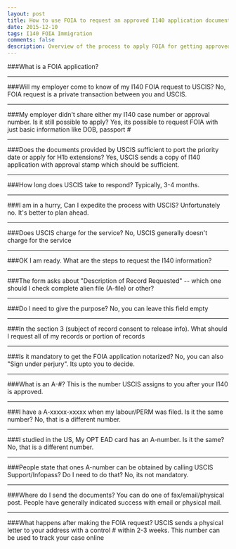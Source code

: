 ```yaml
---
layout: post
title: How to use FOIA to request an approved I140 application document
date: 2015-12-10
tags: I140 FOIA Immigration
comments: false
description: Overview of the process to apply FOIA for getting approved I140 application.
---
```

###What is a FOIA application?
* * *
###Will my employer come to know of my I140 FOIA request to USCIS?
No, FOIA request is a private transaction between you and USCIS.
* * *
###My employer didn't share either my I140 case number or approval number. Is it still possible to apply?
Yes, its possible to request FOIA with just basic information like DOB, passport #
* * *
###Does the documents provided by USCIS sufficient to port the priority date or apply for H1b extensions?
Yes, USCIS sends a copy of I140 application with approval stamp which should be sufficient.
* * *
###How long does USCIS take to respond?
Typically, 3-4 months.
* * *
###I am in a hurry, Can I expedite the process with USCIS?
Unfortunately no. It's better to plan ahead.
* * *
###Does USCIS charge for the service?
No, USCIS generally doesn't charge for the service
* * *
###OK I am ready. What are the steps to request the I140 information?
* * *
###The form asks about "Description of Record Requested" -- which one should I check complete alien file (A-file) or other?
* * *
###Do I need to give the purpose?
No, you can leave this field empty
* * *
###In the section 3 (subject of record consent to release info). What should I request all of my records or portion of records
* * *
###Is it mandatory to get the FOIA application notarized?
No, you can also "Sign under perjury". Its upto you to decide.
* * *
###What is an A-#?
This is the number USCIS assigns to you after your I140 is approved.
* * *
###I have a A-xxxxx-xxxxx when my labour/PERM was filed. Is it the same number?
No, that is a different number.
* * *
###I studied in the US, My OPT EAD card has an A-number. Is it the same?
No, that is a different number.
* * *
###People state that ones A-number can be obtained by calling USCIS Support/Infopass? Do I need to do that?
No, its not mandatory.
* * *
###Where do I send the documents?
You can do one of fax/email/physical post. People have generally indicated success with email or physical mail.
* * *
###What happens after making the FOIA request?
USCIS sends a physical letter to your address with a control # within 2-3 weeks. This number can be used to track your case online

